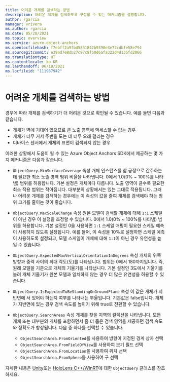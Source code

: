```yaml
---
title: 어려운 개체를 검색하는 방법
description: 어려운 개체를 검색하도록 구성할 수 있는 메커니즘을 설명합니다.
author: rgarcia
manager: vrivera
ms.author: rgarcia
ms.date: 05/28/2021
ms.topic: overview
ms.service: azure-object-anchors
ms.openlocfilehash: f7ebff2a9fb45831842b9390e3e72cdbfe58e794
ms.sourcegitcommit: e39ad7e8db27c97c8fb0d6afa322d4d135fd2066
ms.translationtype: HT
ms.contentlocale: ko-KR
ms.lasthandoff: 06/10/2021
ms.locfileid: "111987942"
---
```

# <a name="how-to-detect-a-difficult-object"></a>어려운 개체를 검색하는 방법

경우에 따라 개체를 검색하기가 더 어려운 것으로 확인될 수 있습니다. 예를 들면 다음과 같습니다.

- 개체가 벽에 기대어 있으므로 큰 노출 영역에 액세스할 수 없는 경우
- 개체가 너무 커서 주변을 도는 데 너무 오래 걸리는 경우
- 디바이스 센서에서 개체의 표면이 검색되지 않는 경우

이러한 상황에서 도움이 될 수 있는 Azure Object Anchors SDK에서 제공하는 몇 가지 메커니즘은 다음과 같습니다.

- `ObjectQuery.MinSurfaceCoverage` 속성 개체 인스턴스를 참 긍정으로 간주하는 데 필요한 최소 노출 영역 범위 비율을 나타냅니다. 0에서 1.0(0% ~ 100%를 나타냄) 범위를 허용합니다. 기본 설정은 개체마다 다릅니다. 노출 영역이 클수록 필요한 최소 적용 범위는 작아집니다. 대부분의 상황에서는 있는 그대로 적용됩니다. 그러나 어려운 개체를 검색하는 경우에는 이 속성의 값을 줄여 개체를 검색해야 하는 범위 크기를 줄이는 것이 좋습니다.

- `ObjectQuery.MaxScaleChange` 속성 원본 모델이 검색할 개체에 대해 `1:1` 스케일이 아닌 경우 이 설정을 조정할 수 있습니다. 0에서 1.0(0% ~ 100%를 나타냄) 범위를 허용합니다. 기본 설정인 0을 사용하면 `1:1` 스케일 매핑이 필요한 스케일 예측이 사용하지 않도록 설정됩니다. 예를 들어, 이 속성을 10%로 설정하면 스케일 예측이 사용하도록 설정되고, 모델 스케일이 개체에 대해 `1:1`이 아닌 경우 유연성을 높일 수 있습니다.

- `ObjectQuery.ExpectedMaxVerticalOrientationInDegrees` 속성 개체의 위쪽 방향과 중력 사이의 최대 각도(도)를 나타냅니다. 범위는 0에서 180까지입니다. 즉, 원래 모델을 기준으로 개체의 기울기를 나타냅니다. 기본 설정인 3도에서 기울기를 늘려 개체 기울기가 원본 모델과 일치하지 않는 경우 더 많은 유연성을 허용할 수 있습니다.

- `ObjectQuery.IsExpectedToBeStandingOnGroundPlane` 속성 이 값은 개체가 지반면에 서 있어야 하는지 여부를 나타내는 부울입니다. 기본값은 false입니다. 개체가 지반면에 있는 경우 검색 속도를 높이기 위해 true로 전환할 수 있습니다.

- `ObjectQuery.SearchAreas` 속성 개체를 찾을 지역의 컬렉션을 나타냅니다. 모든 개체 또는 대부분의 개체를 포함하면서 좀 더 좁은 검색 영역을 제공하면 검색 속도와 정확도가 향상됩니다. 다음 중 하나를 선택할 수 있습니다.

  - `ObjectSearchArea.FromOriented`를 사용하여 방향이 지정된 경계 상자 선택
  - `ObjectSearchArea.FromFieldOfView`를 사용하여 보기 필드 선택
  - `ObjectSearchArea.FromLocation`을 사용하여 위치 선택
  - `ObjectSearchArea.FromSphere`를 사용하여 구 선택

자세한 내용은 [Unity](/dotnet/api/microsoft.azure.objectanchors.objectquery)또는 [HoloLens C++/WinRT](/cpp/api/object-anchors/winrt/objectquery)에 대한 `ObjectQuery` 클래스를 참조하세요.

